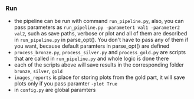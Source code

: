 ### Run
- the pipeline can be run with command `run_pipeline.py`, 
  also, you can pass parameters as `run_pipeline.py -parameter1 val1 -parameter2 val2`, 
  such as save paths, verbose or plot and all of them are described in 
  `run_pipeline.py` in parse_opt(). You don't have to pass any of them
  if you want, because default paramters in parse_opt() are defined
- `process_bronze.py`, `process_silver.py` and `process_gold.py` are
  scripts that are called in `run_pipeline.py` and whole logic is done
  there
- each of the scripts above will save results in the corresponding folder
  `bronze`, `silver`, `gold`
- `images_reports` is place for storing plots from the gold part, it will
  save plots only if you pass paramter `-plot True`
- in `config.py` are global paramters


